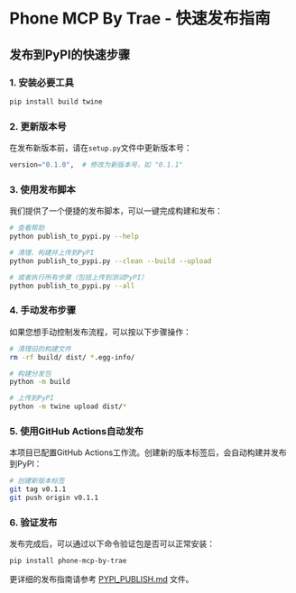 # Phone MCP By Trae - 快速发布指南

## 发布到PyPI的快速步骤

### 1. 安装必要工具

```bash
pip install build twine
```

### 2. 更新版本号

在发布新版本前，请在`setup.py`文件中更新版本号：

```python
version="0.1.0",  # 修改为新版本号，如 "0.1.1"
```

### 3. 使用发布脚本

我们提供了一个便捷的发布脚本，可以一键完成构建和发布：

```bash
# 查看帮助
python publish_to_pypi.py --help

# 清理、构建并上传到PyPI
python publish_to_pypi.py --clean --build --upload

# 或者执行所有步骤（包括上传到测试PyPI）
python publish_to_pypi.py --all
```

### 4. 手动发布步骤

如果您想手动控制发布流程，可以按以下步骤操作：

```bash
# 清理旧的构建文件
rm -rf build/ dist/ *.egg-info/

# 构建分发包
python -m build

# 上传到PyPI
python -m twine upload dist/*
```

### 5. 使用GitHub Actions自动发布

本项目已配置GitHub Actions工作流。创建新的版本标签后，会自动构建并发布到PyPI：

```bash
# 创建新版本标签
git tag v0.1.1
git push origin v0.1.1
```

### 6. 验证发布

发布完成后，可以通过以下命令验证包是否可以正常安装：

```bash
pip install phone-mcp-by-trae
```

更详细的发布指南请参考 [PYPI_PUBLISH.md](PYPI_PUBLISH.md) 文件。